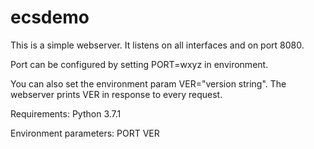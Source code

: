 # ecsdemo

This is a simple webserver. It listens on all interfaces and on port 8080.

Port can be configured by setting PORT=wxyz in environment.

You can also set the environment param VER="version string".
The webserver prints VER in response to every request.

Requirements:
Python 3.7.1

Environment parameters:
PORT
VER
